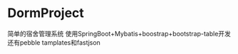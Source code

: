 # DormProject
简单的宿舍管理系统
使用SpringBoot+Mybatis+boostrap+bootstrap-table开发
还有pebble tamplates和fastjson
